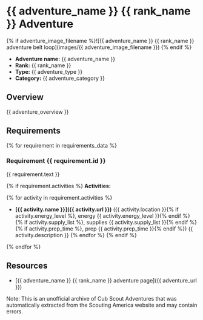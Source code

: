 # {{ adventure_name }} {{ rank_name }} Adventure

{% if adventure_image_filename %}![{{ adventure_name }} {{ rank_name }} adventure belt loop](images/{{ adventure_image_filename }})
{% endif %}

- **Adventure name:** {{ adventure_name }}
- **Rank:** {{ rank_name }}
- **Type:** {{ adventure_type }}
- **Category:** {{ adventure_category }}

## Overview

{{ adventure_overview }}

## Requirements

{% for requirement in requirements_data %}
### Requirement {{ requirement.id }}

{{ requirement.text }}

{% if requirement.activities %}
**Activities:**

{% for activity in requirement.activities %}
- **[{{ activity.name }}]({{ activity.url }})** ({{ activity.location }}{% if activity.energy_level %}, energy {{ activity.energy_level }}{% endif %}{% if activity.supply_list %}, supplies {{ activity.supply_list }}{% endif %}{% if activity.prep_time %}, prep {{ activity.prep_time }}{% endif %})
  {{ activity.description }}
{% endfor %}
{% endif %}

{% endfor %}

## Resources

- [{{ adventure_name }} {{ rank_name }} adventure page]({{ adventure_url }})

Note: This is an unofficial archive of Cub Scout Adventures that was automatically extracted from the Scouting America website and may contain errors.

